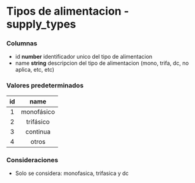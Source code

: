# Tipos de alimentacion - supply_types
### Columnas
- id **number** identificador unico del tipo de alimentacion
- name **string** descripcion del tipo de alimentacion (mono, trifa, dc, no aplica, etc, etc)

### Valores predeterminados
| id  | name  |
|:-:  |:-:    |
|1    |monofásico|
|2    |trifásico|
|3    |continua|
|4    |otros|


### Consideraciones
- Solo se considera: monofasica, trifasica y dc
